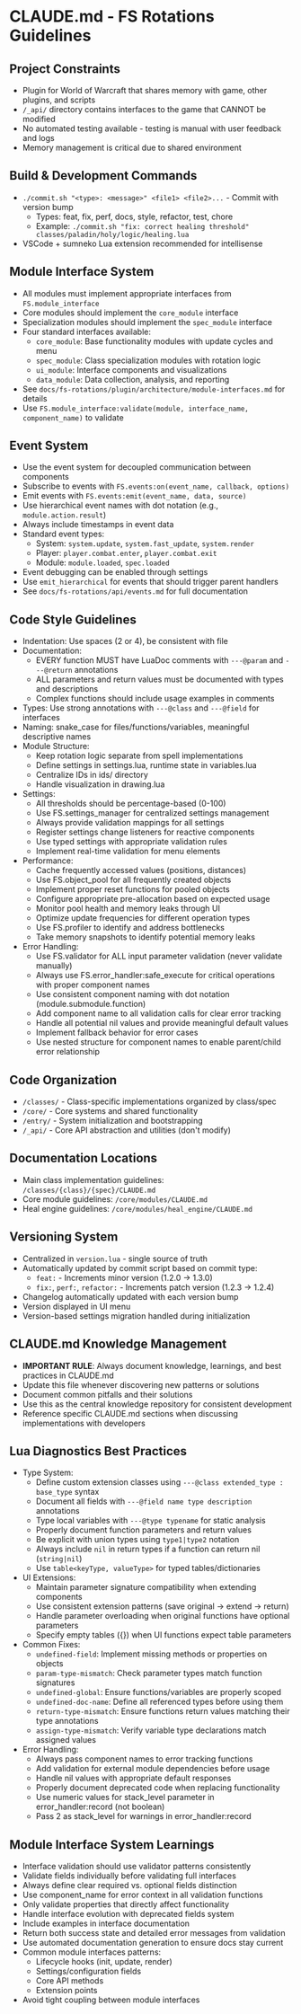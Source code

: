 # CLAUDE.md - FS Rotations Guidelines

## Project Constraints
- Plugin for World of Warcraft that shares memory with game, other plugins, and scripts
- `/_api/` directory contains interfaces to the game that CANNOT be modified
- No automated testing available - testing is manual with user feedback and logs
- Memory management is critical due to shared environment

## Build & Development Commands
- `./commit.sh "<type>: <message>" <file1> <file2>...` - Commit with version bump
  - Types: feat, fix, perf, docs, style, refactor, test, chore
  - Example: `./commit.sh "fix: correct healing threshold" classes/paladin/holy/logic/healing.lua`
- VSCode + sumneko Lua extension recommended for intellisense

## Module Interface System
- All modules must implement appropriate interfaces from `FS.module_interface`
- Core modules should implement the `core_module` interface
- Specialization modules should implement the `spec_module` interface
- Four standard interfaces available:
  - `core_module`: Base functionality modules with update cycles and menu
  - `spec_module`: Class specialization modules with rotation logic
  - `ui_module`: Interface components and visualizations
  - `data_module`: Data collection, analysis, and reporting
- See `docs/fs-rotations/plugin/architecture/module-interfaces.md` for details
- Use `FS.module_interface:validate(module, interface_name, component_name)` to validate

## Event System
- Use the event system for decoupled communication between components
- Subscribe to events with `FS.events:on(event_name, callback, options)`
- Emit events with `FS.events:emit(event_name, data, source)`
- Use hierarchical event names with dot notation (e.g., `module.action.result`)
- Always include timestamps in event data
- Standard event types:
  - System: `system.update`, `system.fast_update`, `system.render`
  - Player: `player.combat.enter`, `player.combat.exit`
  - Module: `module.loaded`, `spec.loaded`
- Event debugging can be enabled through settings
- Use `emit_hierarchical` for events that should trigger parent handlers
- See `docs/fs-rotations/api/events.md` for full documentation

## Code Style Guidelines
- Indentation: Use spaces (2 or 4), be consistent with file
- Documentation:
  - EVERY function MUST have LuaDoc comments with `---@param` and `---@return` annotations
  - ALL parameters and return values must be documented with types and descriptions
  - Complex functions should include usage examples in comments
- Types: Use strong annotations with `---@class` and `---@field` for interfaces
- Naming: snake_case for files/functions/variables, meaningful descriptive names
- Module Structure:
  - Keep rotation logic separate from spell implementations
  - Define settings in settings.lua, runtime state in variables.lua
  - Centralize IDs in ids/ directory
  - Handle visualization in drawing.lua
- Settings: 
  - All thresholds should be percentage-based (0-100)
  - Use FS.settings_manager for centralized settings management
  - Always provide validation mappings for all settings
  - Register settings change listeners for reactive components
  - Use typed settings with appropriate validation rules
  - Implement real-time validation for menu elements
- Performance: 
  - Cache frequently accessed values (positions, distances)
  - Use FS.object_pool for all frequently created objects 
  - Implement proper reset functions for pooled objects
  - Configure appropriate pre-allocation based on expected usage
  - Monitor pool health and memory leaks through UI
  - Optimize update frequencies for different operation types
  - Use FS.profiler to identify and address bottlenecks 
  - Take memory snapshots to identify potential memory leaks
- Error Handling: 
  - Use FS.validator for ALL input parameter validation (never validate manually)
  - Always use FS.error_handler:safe_execute for critical operations with proper component names
  - Use consistent component naming with dot notation (module.submodule.function)
  - Add component name to all validation calls for clear error tracking
  - Handle all potential nil values and provide meaningful default values
  - Implement fallback behavior for error cases 
  - Use nested structure for component names to enable parent/child error relationship

## Code Organization
- `/classes/` - Class-specific implementations organized by class/spec
- `/core/` - Core systems and shared functionality
- `/entry/` - System initialization and bootstrapping
- `/_api/` - Core API abstraction and utilities (don't modify)

## Documentation Locations
- Main class implementation guidelines: `/classes/{class}/{spec}/CLAUDE.md`
- Core module guidelines: `/core/modules/CLAUDE.md`
- Heal engine guidelines: `/core/modules/heal_engine/CLAUDE.md`

## Versioning System
- Centralized in `version.lua` - single source of truth
- Automatically updated by commit script based on commit type:
  - `feat:` - Increments minor version (1.2.0 → 1.3.0)
  - `fix:`, `perf:`, `refactor:` - Increments patch version (1.2.3 → 1.2.4)
- Changelog automatically updated with each version bump
- Version displayed in UI menu
- Version-based settings migration handled during initialization

## CLAUDE.md Knowledge Management
- **IMPORTANT RULE**: Always document knowledge, learnings, and best practices in CLAUDE.md
- Update this file whenever discovering new patterns or solutions
- Document common pitfalls and their solutions
- Use this as the central knowledge repository for consistent development
- Reference specific CLAUDE.md sections when discussing implementations with developers

## Lua Diagnostics Best Practices
- Type System:
  - Define custom extension classes using `---@class extended_type : base_type` syntax
  - Document all fields with `---@field name type description` annotations
  - Type local variables with `---@type typename` for static analysis
  - Properly document function parameters and return values
  - Be explicit with union types using `type1|type2` notation
  - Always include `nil` in return types if a function can return nil (`string|nil`)
  - Use `table<keyType, valueType>` for typed tables/dictionaries
- UI Extensions:
  - Maintain parameter signature compatibility when extending components
  - Use consistent extension patterns (save original → extend → return)
  - Handle parameter overloading when original functions have optional parameters
  - Specify empty tables ({}) when UI functions expect table parameters
- Common Fixes:
  - `undefined-field`: Implement missing methods or properties on objects
  - `param-type-mismatch`: Check parameter types match function signatures
  - `undefined-global`: Ensure functions/variables are properly scoped
  - `undefined-doc-name`: Define all referenced types before using them
  - `return-type-mismatch`: Ensure functions return values matching their type annotations
  - `assign-type-mismatch`: Verify variable type declarations match assigned values
- Error Handling:
  - Always pass component names to error tracking functions
  - Add validation for external module dependencies before usage
  - Handle nil values with appropriate default responses
  - Properly document deprecated code when replacing functionality
  - Use numeric values for stack_level parameter in error_handler:record (not boolean)
  - Pass 2 as stack_level for warnings in error_handler:record

## Module Interface System Learnings
- Interface validation should use validator patterns consistently
- Validate fields individually before validating full interfaces
- Always define clear required vs. optional fields distinction
- Use component_name for error context in all validation functions
- Only validate properties that directly affect functionality
- Handle interface evolution with deprecated fields system
- Include examples in interface documentation
- Return both success state and detailed error messages from validation
- Use automated documentation generation to ensure docs stay current
- Common module interfaces patterns:
  - Lifecycle hooks (init, update, render)
  - Settings/configuration fields
  - Core API methods
  - Extension points
- Avoid tight coupling between module interfaces